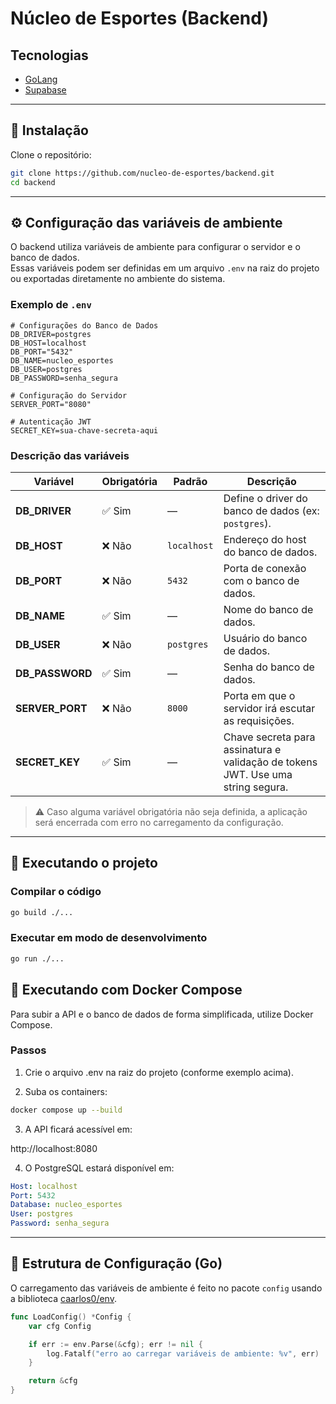 
# Núcleo de Esportes (Backend)

## Tecnologias

-   [GoLang](https://go.dev/doc/tutorial/getting-started)
-   [Supabase](https://supabase.com/dashboard/projects)

------------------------------------------------------------------------

## 🚀 Instalação

Clone o repositório:

``` sh
git clone https://github.com/nucleo-de-esportes/backend.git
cd backend
```

------------------------------------------------------------------------

## ⚙️ Configuração das variáveis de ambiente

O backend utiliza variáveis de ambiente para configurar o servidor e o
banco de dados.\
Essas variáveis podem ser definidas em um arquivo `.env` na raiz do
projeto ou exportadas diretamente no ambiente do sistema.

### Exemplo de `.env`

``` env
# Configurações do Banco de Dados
DB_DRIVER=postgres
DB_HOST=localhost
DB_PORT="5432"
DB_NAME=nucleo_esportes
DB_USER=postgres
DB_PASSWORD=senha_segura

# Configuração do Servidor
SERVER_PORT="8080"

# Autenticação JWT
SECRET_KEY=sua-chave-secreta-aqui
```

### Descrição das variáveis

| Variável        | Obrigatória  | Padrão      | Descrição                                                                        |
| --------------- | ------------ | ----------- | -------------------------------------------------------------------------------- |
| **DB_DRIVER**   | ✅ Sim       | —           | Define o driver do banco de dados (ex: `postgres`).                              |
| **DB_HOST**     | ❌ Não       | `localhost` | Endereço do host do banco de dados.                                              |
| **DB_PORT**     | ❌ Não       | `5432`      | Porta de conexão com o banco de dados.                                           |
| **DB_NAME**     | ✅ Sim       | —           | Nome do banco de dados.                                                          |
| **DB_USER**     | ❌ Não       | `postgres`  | Usuário do banco de dados.                                                       |
| **DB_PASSWORD** | ✅ Sim       | —           | Senha do banco de dados.                                                         |
| **SERVER_PORT** | ❌ Não       | `8000`      | Porta em que o servidor irá escutar as requisições.                              |
| **SECRET_KEY**  | ✅ Sim       | —           | Chave secreta para assinatura e validação de tokens JWT. Use uma string segura.  |


> ⚠️ Caso alguma variável obrigatória não seja definida, a aplicação
> será encerrada com erro no carregamento da configuração.

------------------------------------------------------------------------

## 🧩 Executando o projeto

### Compilar o código

``` sh
go build ./...
```

### Executar em modo de desenvolvimento

``` sh
go run ./...
```

## 🐳 Executando com Docker Compose

Para subir a API e o banco de dados de forma simplificada, utilize Docker Compose.

### Passos

1. Crie o arquivo .env na raiz do projeto (conforme exemplo acima).

2. Suba os containers:

``` sh
docker compose up --build
```

3. A API ficará acessível em:

http://localhost:8080


4. O PostgreSQL estará disponível em:

``` yml
Host: localhost
Port: 5432
Database: nucleo_esportes
User: postgres
Password: senha_segura
```

------------------------------------------------------------------------

## 🧠 Estrutura de Configuração (Go)

O carregamento das variáveis de ambiente é feito no pacote `config`
usando a biblioteca [caarlos0/env](https://github.com/caarlos0/env).

``` go
func LoadConfig() *Config {
    var cfg Config

    if err := env.Parse(&cfg); err != nil {
        log.Fatalf("erro ao carregar variáveis de ambiente: %v", err)
    }

    return &cfg
}
```


